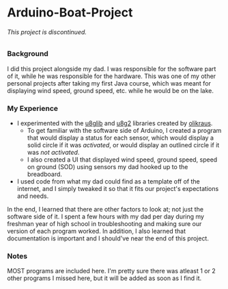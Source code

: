 # Arduino-Boat-Project
###### This project is discontinued.
### Background
I did this project alongside my dad. I was responsible for the software part of it, while he was responsible for the hardware. This was one of my other personal projects after taking my first Java course, which was meant for displaying wind speed, ground speed, etc. while he would be on the lake.

### My Experience
* I experimented with the [u8glib](https://github.com/olikraus/u8glib) and [u8g2](https://github.com/olikraus/u8g2) libraries created by [olikraus](https://github.com/olikraus).
  + To get familiar with the software side of Arduino, I created a program that would display a status for each sensor, which would display a solid circle if it was *activated*, or would  display an outlined circle if it was *not activated*.
  + I also created a UI that displayed wind speed, ground speed, speed on ground (SOD) using sensors my dad hooked up to the breadboard.
* I used code from what my dad could find as a template off of the internet, and I simply tweaked it so that it fits our project's expectations and needs.

In the end, I learned that there are other factors to look at; not just the software side of it. I spent a few hours with my dad per day during my freshman year of high school in troubleshooting and making sure our version of each program worked. In addition, I also learned that documentation is important and I should've near the end of this project.

### Notes
MOST programs are included here. I'm pretty sure there was atleast 1 or 2 other programs I missed here, but it will be added as soon as I find it.
